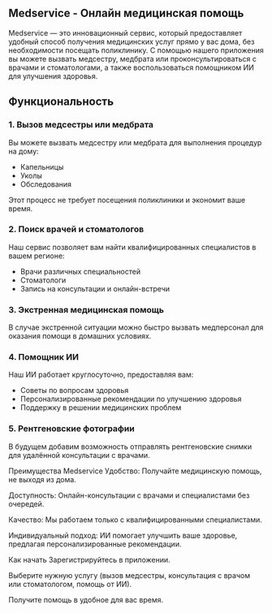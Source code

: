 ## **Medservice - Онлайн медицинская помощь**
Medservice — это инновационный сервис, который предоставляет удобный способ получения медицинских услуг прямо у вас дома, без необходимости посещать поликлинику. С помощью нашего приложения вы можете вызвать медсестру, медбрата или проконсультироваться с врачами и стоматологами, а также воспользоваться помощником ИИ для улучшения здоровья.

## Функциональность

### 1. **Вызов медсестры или медбрата**
Вы можете вызвать медсестру или медбрата для выполнения процедур на дому:
- Капельницы
- Уколы
- Обследования

Этот процесс не требует посещения поликлиники и экономит ваше время.

### 2. **Поиск врачей и стоматологов**
Наш сервис позволяет вам найти квалифицированных специалистов в вашем регионе:
- Врачи различных специальностей
- Стоматологи
- Запись на консультации и онлайн-встречи

### 3. **Экстренная медицинская помощь**
В случае экстренной ситуации можно быстро вызвать медперсонал для оказания помощи в домашних условиях.

### 4. **Помощник ИИ**
Наш ИИ работает круглосуточно, предоставляя вам:
- Советы по вопросам здоровья
- Персонализированные рекомендации по улучшению здоровья
- Поддержку в решении медицинских проблем

### 5. **Рентгеновские фотографии**
В будущем добавим возможность отправлять рентгеновские снимки для удалённой консультации с врачами.

Преимущества Medservice
Удобство: Получайте медицинскую помощь, не выходя из дома.

Доступность: Онлайн-консультации с врачами и специалистами без очередей.

Качество: Мы работаем только с квалифицированными специалистами.

Индивидуальный подход: ИИ помогает улучшить ваше здоровье, предлагая персонализированные рекомендации.

Как начать
Зарегистрируйтесь в приложении.

Выберите нужную услугу (вызов медсестры, консультация с врачом или стоматологом, помощь от ИИ).

Получите помощь в удобное для вас время.

